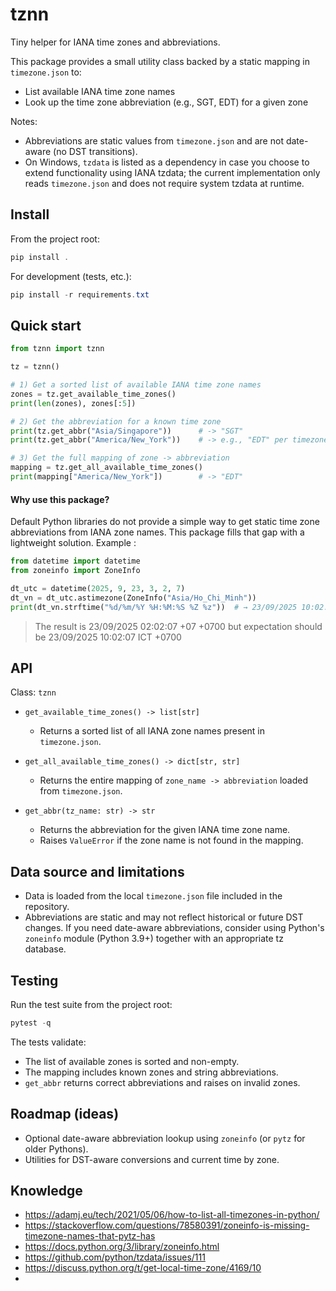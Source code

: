 # tznn

Tiny helper for IANA time zones and abbreviations.

This package provides a small utility class backed by a static mapping in `timezone.json` to:

- List available IANA time zone names
- Look up the time zone abbreviation (e.g., SGT, EDT) for a given zone

Notes:
- Abbreviations are static values from `timezone.json` and are not date-aware (no DST transitions).
- On Windows, `tzdata` is listed as a dependency in case you choose to extend functionality using IANA tzdata; the current implementation only reads `timezone.json` and does not require system tzdata at runtime.

## Install

From the project root:

```powershell
pip install .
```

For development (tests, etc.):

```powershell
pip install -r requirements.txt
```

## Quick start

```python
from tznn import tznn

tz = tznn()

# 1) Get a sorted list of available IANA time zone names
zones = tz.get_available_time_zones()
print(len(zones), zones[:5])

# 2) Get the abbreviation for a known time zone
print(tz.get_abbr("Asia/Singapore"))      # -> "SGT"
print(tz.get_abbr("America/New_York"))    # -> e.g., "EDT" per timezone.json

# 3) Get the full mapping of zone -> abbreviation
mapping = tz.get_all_available_time_zones()
print(mapping["America/New_York"])        # -> "EDT"
```

#### Why use this package?

Default Python libraries do not provide a simple way to get static time zone abbreviations from IANA zone names. This package fills that gap with a lightweight solution. Example : 

```python
from datetime import datetime
from zoneinfo import ZoneInfo

dt_utc = datetime(2025, 9, 23, 3, 2, 7)
dt_vn = dt_utc.astimezone(ZoneInfo("Asia/Ho_Chi_Minh"))
print(dt_vn.strftime("%d/%m/%Y %H:%M:%S %Z %z"))  # → 23/09/2025 10:02:07 ICT +0700
```
> The result is 23/09/2025 02:02:07 +07 +0700 but expectation should be 23/09/2025 10:02:07 ICT +0700

## API

Class: `tznn`

- `get_available_time_zones() -> list[str]`
	- Returns a sorted list of all IANA zone names present in `timezone.json`.

- `get_all_available_time_zones() -> dict[str, str]`
	- Returns the entire mapping of `zone_name -> abbreviation` loaded from `timezone.json`.

- `get_abbr(tz_name: str) -> str`
	- Returns the abbreviation for the given IANA time zone name.
	- Raises `ValueError` if the zone name is not found in the mapping.

## Data source and limitations

- Data is loaded from the local `timezone.json` file included in the repository.
- Abbreviations are static and may not reflect historical or future DST changes. If you need date-aware abbreviations,
	consider using Python's `zoneinfo` module (Python 3.9+) together with an appropriate tz database.

## Testing

Run the test suite from the project root:

```powershell
pytest -q
```

The tests validate:
- The list of available zones is sorted and non-empty.
- The mapping includes known zones and string abbreviations.
- `get_abbr` returns correct abbreviations and raises on invalid zones.

## Roadmap (ideas)

- Optional date-aware abbreviation lookup using `zoneinfo` (or `pytz` for older Pythons).
- Utilities for DST-aware conversions and current time by zone.


## Knowledge
- https://adamj.eu/tech/2021/05/06/how-to-list-all-timezones-in-python/
- https://stackoverflow.com/questions/78580391/zoneinfo-is-missing-timezone-names-that-pytz-has
- https://docs.python.org/3/library/zoneinfo.html
- https://github.com/python/tzdata/issues/111
- https://discuss.python.org/t/get-local-time-zone/4169/10
- 
